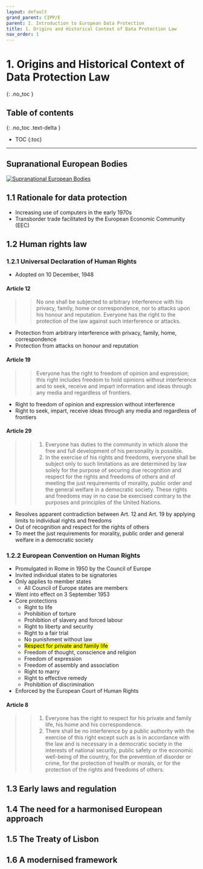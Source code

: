 ```yaml
---
layout: default
grand_parent: CIPP/E
parent: I. Introduction to European Data Protection
title: 1. Origins and Historical Context of Data Protection Law
nav_order: 1
---
```


# 1. Origins and Historical Context of Data Protection Law
{: .no_toc }

## Table of contents
{: .no_toc .text-delta }

- TOC
{:toc}
---

## Supranational European Bodies
[![Supranational European Bodies](https://upload.wikimedia.org/wikipedia/commons/6/6a/Supranational_European_Bodies.svg)](https://upload.wikimedia.org/wikipedia/commons/6/6a/Supranational_European_Bodies.svg "img:Supranational European Bodies")

## 1.1 Rationale for data protection
- Increasing use of computers in the early 1970s
- Transborder trade facilitated by the European Economic Community (EEC)

## 1.2 Human rights law
### 1.2.1 Universal Declaration of Human Rights
* Adopted on 10 December, 1948
#### Article 12
>> No one shall be subjected to arbitrary interference with his privacy, family, home or correspondence, nor to attacks upon his honour and reputation. Everyone has the right to the protection of the law against such interference or attacks.
* Protection from arbitrary interference with privacy, family, home, correspondence
* Protection from attacks on honour and reputation
#### Article 19
>> Everyone has the right to freedom of opinion and expression; this right includes freedom to hold opinions without interference and to seek, receive and impart information and ideas through any media and regardless of frontiers.
* Right to freedom of opinion and expression without interference
* Right to seek, impart, receive ideas through any media and regardless of frontiers
#### Article 29 
>> 1. Everyone has duties to the community in which alone the free and full development of his personality is possible.
>> 2. In the exercise of his rights and freedoms, everyone shall be subject only to such limitations as are determined by law solely for the purpose of securing due recognition and respect for the rights and freedoms of others and of meeting the just requirements of morality, public order and the general welfare in a democratic society.
>> These rights and freedoms may in no case be exercised contrary to the purposes and principles of the United Nations.
* Resolves apparent contradiction between Art. 12 and Art. 19 by applying limits to individual rights and freedoms
* Out of recognition and respect for the rights of others
* To meet the just requirements for morality, public order and general welfare in a democratic society  

### 1.2.2 European Convention on Human Rights
* Promulgated in Rome in 1950 by the Council of Europe
* Invited individual states to be signatories
* Only applies to member states
	- All Council of Europe states are members
* Went into effect on 3 September 1953
* Core protections
	- Right to life
	- Prohibition of torture
	- Prohibition of slavery and forced labour
	- Right to liberty and security
	- Right to a fair trial
	- No punishment without law
	- <mark>Respect for private and family life</mark>
	- Freedom of thought, conscience and religion
	- Freedom of expression
	- Freedom of assembly and association
	- Right to marry
	- Right to effective remedy
	- Prohibition of discrimination
* Enforced by the European Court of Human Rights
#### Article 8
>> 1. Everyone has the right to respect for his private and family
life, his home and his correspondence.
>> 2. There shall be no interference by a public authority with the
exercise of this right except such as is in accordance with the
law and is necessary in a democratic society in the interests of
national security, public safety or the economic well-being of the
country, for the prevention of disorder or crime, for the protection
of health or morals, or for the protection of the rights and freedoms
of others.

## 1.3 Early laws and regulation
## 1.4 The need for a harmonised European approach
## 1.5 The Treaty of Lisbon
## 1.6 A modernised framework



